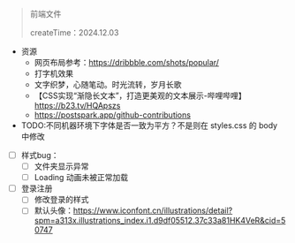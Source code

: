> 前端文件
> 
> createTime：2024.12.03
- 资源
  - 网页布局参考：https://dribbble.com/shots/popular/
  - 打字机效果 
  - 文字织梦，心随笔动。时光流转，岁月长歌
  - 【CSS实现“渐隐长文本”，打造更美观的文本展示-哔哩哔哩】 https://b23.tv/HQApszs
  - https://postspark.app/github-contributions
- TODO:不同机器环境下字体是否一致为平方？不是则在 styles.css 的 body 中修改

- [ ] 样式bug： 
  - [ ] 文件夹显示异常
  - [ ] Loading 动画未被正常加载
- [ ] 登录注册
  - [ ] 修改登录的样式
  - [ ] 默认头像：https://www.iconfont.cn/illustrations/detail?spm=a313x.illustrations_index.i1.d9df05512.37c33a81HK4VeR&cid=50747